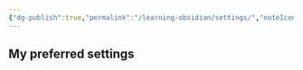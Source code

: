 ```yaml
---
{"dg-publish":true,"permalink":"/learning-obsidian/settings/","noteIcon":"","created":"","updated":""}
---
```


## My preferred settings
